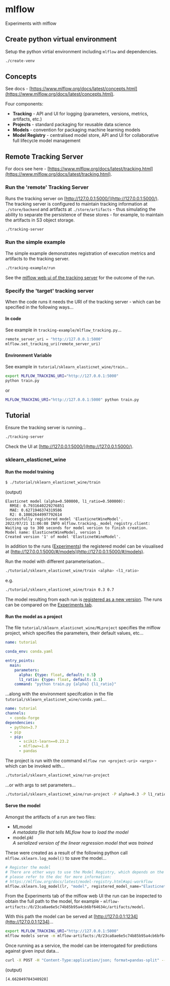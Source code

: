 # mlflow

Experiments with mlflow

## Create python virtual environment

Setup the python virtial environment including `mlflow` and dependencies.

```bash
./create-venv
```

## Concepts

See docs - [https://www.mlflow.org/docs/latest/concepts.html](https://www.mlflow.org/docs/latest/concepts.html).

Four components:
* **Tracking** - API and UI for logging (parameters, versions, metrics, artifacts, etc.)
* **Projects** - standard packaging for reusable data science
* **Models** - convention for packaging machine learning models
* **Model Registry** - centralised model store, API and UI for collaborative full lifecycle model management

## Remote Tracking Server

For docs see here - [https://www.mlflow.org/docs/latest/tracking.html](https://www.mlflow.org/docs/latest/tracking.html).

### Run the 'remote' Tracking Server

Runs the tracking server on [http://127.0.0.1:5000/](http://127.0.0.1:5000/). The tracking server is configured to maintain tracking information at `./store/backend` and artifacts at `./store/artifacts` - thus simulating the ability to separate the persistence of these stores - for example, to maintain the artifacts in S3 object storage.

```bash
./tracking-server
```

### Run the simple example

The simple example demonstrates registration of execution metrics and artifacts to the tracking server.

```bash
./tracking-example/run
```

See the [mlflow web ui of the tracking server](http://127.0.0.1:5000/#/experiments/0) for the outcome of the run.

### Specify the 'target' tracking server

When the code runs it needs the URI of the tracking server - which can be specified in the following ways...

#### In code

See example in `tracking-example/mlflow_tracking.py`...

```python
remote_server_uri = "http://127.0.0.1:5000"
mlflow.set_tracking_uri(remote_server_uri)
```

#### Environment Variable

See example in `tutorial/sklearn_elasticnet_wine/train`...

```bash
export MLFLOW_TRACKING_URI="http://127.0.0.1:5000"
python train.py
```

or

```bash
MLFLOW_TRACKING_URI="http://127.0.0.1:5000" python train.py
```

## Tutorial

Ensure the tracking server is running...

```bash
./tracking-server
```

Check the UI at [http://127.0.0.1:5000/](http://127.0.0.1:5000/).

### sklearn_elasticnet_wine

#### Run the model training

```bash
$ ./tutorial/sklearn_elasticnet_wine/train 
```

(output)
```
Elasticnet model (alpha=0.500000, l1_ratio=0.500000):
  RMSE: 0.7931640229276851
  MAE: 0.6271946374319586
  R2: 0.10862644997792614
Successfully registered model 'ElasticnetWineModel'.
2022/07/21 11:06:08 INFO mlflow.tracking._model_registry.client: Waiting up to 300 seconds for model version to finish creation.                     Model name: ElasticnetWineModel, version 1
Created version '1' of model 'ElasticnetWineModel'.
```

In addition to the runs ([Experiments](http://127.0.0.1:5000/#/experiments/0)) the registered model can be visualised at [http://127.0.0.1:5000/#/models](http://127.0.0.1:5000/#/models).

Run the model with different parameterisation...

```bash
./tutorial/sklearn_elasticnet_wine/train <alpha> <l1_ratio>
```

e.g.
```bash
./tutorial/sklearn_elasticnet_wine/train 0.3 0.7
```

The model resulting from each run is [registered as a new version](http://127.0.0.1:5000/#/models/ElasticnetWineModel). The runs can be compared on the [Experiments tab](http://127.0.0.1:5000/#/experiments/0).

#### Run the model as a project

The file `tutorial/sklearn_elasticnet_wine/MLproject` specifies the mlflow project, which specifies the parameters, their default values, etc...

```yaml
name: tutorial

conda_env: conda.yaml

entry_points:
  main:
    parameters:
      alpha: {type: float, default: 0.5}
      l1_ratio: {type: float, default: 0.1}
    command: "python train.py {alpha} {l1_ratio}"
```

...along with the environment specifcation in the file `tutorial/sklearn_elasticnet_wine/conda.yaml`...

```yaml
name: tutorial
channels:
  - conda-forge
dependencies:
  - python=3.7
  - pip
  - pip:
      - scikit-learn==0.23.2
      - mlflow>=1.0
      - pandas
```

The project is run with the command `mlflow run <project-uri> <args>` - which can be invoked with...

```bash
./tutorial/sklearn_elasticnet_wine/run-project
```

...or with args to set parameters...

```bash
./tutorial/sklearn_elasticnet_wine/run-project -P alpha=0.3 -P l1_ratio=0.7
```

#### Serve the model

Amongst the artifacts of a run are two files:
* MLmodel<br>
  _A metadata file that tells MLflow how to load the model_
* model.pkl<br>
  _A serialized version of the linear regression model that was trained_

These were created as a result of the following python call `mlflow.sklearn.log_model()` to save the model...

```python
# Register the model
# There are other ways to use the Model Registry, which depends on the use case,
# please refer to the doc for more information:
# https://mlflow.org/docs/latest/model-registry.html#api-workflow
mlflow.sklearn.log_model(lr, "model", registered_model_name="ElasticnetWineModel")
```

From the Experiments tab of the mlflow web UI the run can be inspected to obtain the full path to the model, for example - `mlflow-artifacts:/0/23ca8ae6e5c74b85b95a4cb6bf64634c/artifacts/model`.

With this path the model can be served at [http://127.0.0.1:1234](http://127.0.0.1:1234)...

```bash
export MLFLOW_TRACKING_URI="http://127.0.0.1:5000"
mlflow models serve -m mlflow-artifacts:/0/23ca8ae6e5c74b85b95a4cb6bf64634c/artifacts/model -p 1234
```

Once running as a service, the model can be interrogated for predictions against given input data...

```bash
curl -X POST -H "Content-Type:application/json; format=pandas-split" --data '{"columns":["alcohol", "chlorides", "citric acid", "density", "fixed acidity", "free sulfur dioxide", "pH", "residual sugar", "sulphates", "total sulfur dioxide", "volatile acidity"],"data":[[12.8, 0.029, 0.48, 0.98, 6.2, 29, 3.33, 1.2, 0.39, 75, 0.66]]}' http://127.0.0.1:1234/invocations
```

(output)
```
[4.662849784340928]
```
